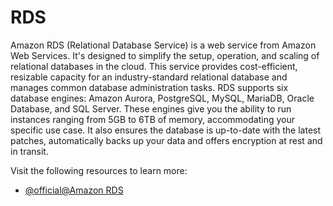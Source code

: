 # RDS

Amazon RDS (Relational Database Service) is a web service from Amazon Web Services. It's designed to simplify the setup, operation, and scaling of relational databases in the cloud. This service provides cost-efficient, resizable capacity for an industry-standard relational database and manages common database administration tasks. RDS supports six database engines: Amazon Aurora, PostgreSQL, MySQL, MariaDB, Oracle Database, and SQL Server. These engines give you the ability to run instances ranging from 5GB to 6TB of memory, accommodating your specific use case. It also ensures the database is up-to-date with the latest patches, automatically backs up your data and offers encryption at rest and in transit.

Visit the following resources to learn more:

- [@official@Amazon RDS](https://aws.amazon.com/rds/)
